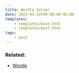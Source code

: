 ```yaml
---
title: Wordle Solver
date: 2023-03-14T00:00:00-05:00
templates:
    - templates/base.html
    - templates/post.html
tags:
    - post
---
```


<div id="wordleForm" data-component=""></div>

### Related:

-   [Wordle](/wordle)
